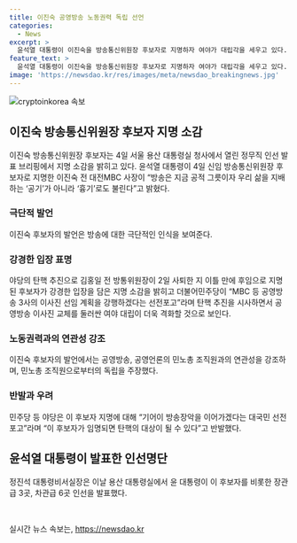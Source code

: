 ```yaml
---
title: 이진숙 공영방송 노동권력 독립 선언
categories:
  - News
excerpt: >
  윤석열 대통령이 이진숙을 방송통신위원장 후보자로 지명하자 여야가 대립각을 세우고 있다. 이진숙은 공영방송의 이사들을 새로 선임해야 한다며 노동권력에서 독립해야 한다는 주장을 내세웠고, 야당은 방송장악의 선전포고라며 반발하고 있다. 이에 더해 금융위원장과 환경부 장관 후보자로는 각각 김병환과 김완섭이 지명되었다.
feature_text: >
  윤석열 대통령이 이진숙을 방송통신위원장 후보자로 지명하자 여야가 대립각을 세우고 있다. 이진숙은 공영방송의 이사들을 새로 선임해야 한다며 노동권력에서 독립해야 한다는 주장을 내세웠고, 야당은 방송장악의 선전포고라며 반발하고 있다. 이에 더해 금융위원장과 환경부 장관 후보자로는 각각 김병환과 김완섭이 지명되었다.
image: 'https://newsdao.kr/res/images/meta/newsdao_breakingnews.jpg'
---
```


<p><img src="https://newsdao.kr/res/images/meta/newsdao_breakingnews.jpg" alt="cryptoinkorea 속보" /></p>

<h2 data-ke-size="size26">이진숙 방송통신위원장 후보자 지명 소감</h2>

<p data-ke-size="size16">이진숙 방송통신위원장 후보자는 4일 서울 용산 대통령실 청사에서 열린 정무직 인선 발표 브리핑에서 지명 소감을 밝히고 있다. 윤석열 대통령이 4일 신임 방송통신위원장 후보자로 지명한 이진숙 전 대전MBC 사장이 “방송은 지금 공적 그릇이자 우리 삶을 지배하는 ‘공기’가 아니라 ‘흉기’로도 불린다”고 밝혔다.</p>

<h3><b>극단적 발언</b></h3>

<p data-ke-size="size16">이진숙 후보자의 발언은 방송에 대한 극단적인 인식을 보여준다.</p>

<h3><b>강경한 입장 표명</b></h3>

<p data-ke-size="size16">야당의 탄핵 추진으로 김홍일 전 방통위원장이 2일 사퇴한 지 이틀 만에 후임으로 지명된 후보자가 강경한 입장을 담은 지명 소감을 밝히고 더불어민주당이 “MBC 등 공영방송 3사의 이사진 선임 계획을 강행하겠다는 선전포고”라며 탄핵 추진을 시사하면서 공영방송 이사진 교체를 둘러싼 여야 대립이 더욱 격화할 것으로 보인다.</p>

<h3><b>노동권력과의 연관성 강조</b></h3>

<p data-ke-size="size16">이진숙 후보자의 발언에서는 공영방송, 공영언론의 민노총 조직원과의 연관성을 강조하며, 민노총 조직원으로부터의 독립을 주장했다.</p>

<h3><b>반발과 우려</b></h3>

<p data-ke-size="size16">민주당 등 야당은 이 후보자 지명에 대해 “기어이 방송장악을 이어가겠다는 대국민 선전포고”라며 “이 후보자가 임명되면 탄핵의 대상이 될 수 있다”고 반발했다.</p>

<h2 data-ke-size="size26">윤석열 대통령이 발표한 인선명단</h2>

<p data-ke-size="size16">정진석 대통령비서실장은 이날 용산 대통령실에서 윤 대통령이 이 후보자를 비롯한 장관급 3곳, 차관급 6곳 인선을 발표했다.</p>

<p data-ke-size="size16">&nbsp;</p>
실시간 뉴스 속보는, <a href="https://newsdao.kr" rel="dofollow">https://newsdao.kr</a>


